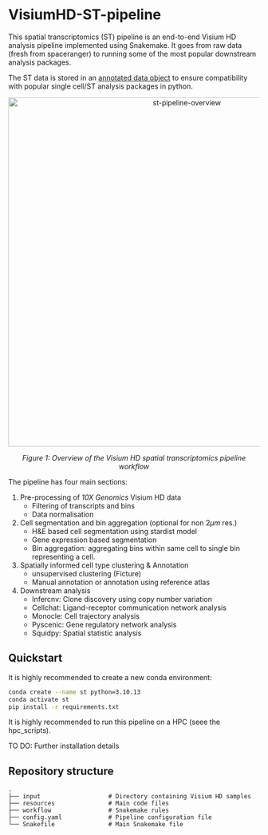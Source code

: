 # VisiumHD-ST-pipeline

This spatial transcriptomics (ST) pipeline is an end-to-end Visium HD analysis pipeline implemented using Snakemake. 
It goes from raw data (fresh from spaceranger) to running some of the most popular downstream analysis packages. 

The ST data is stored in an [annotated data object](https://anndata.readthedocs.io/en/stable/) to ensure compatibility with popular single cell/ST analysis packages in python.

<div align="center">
    <img src="meta/overview_figure.png" alt="st-pipeline-overview" width="700"/>
    <p><em>Figure 1: Overview of the Visium HD spatial transcriptomics pipeline workflow</em></p>
</div>

The pipeline has four main sections:  
1. Pre-processing of *10X Genomics* Visium HD data
    - Filtering of transcripts and bins
    - Data normalisation
2. Cell segmentation and bin aggregation (optional for non $2\mu m$ res.)
    - H&E based cell segmentation using stardist model
    - Gene expression based segmentation
    - Bin aggregation: aggregating bins within same cell to single bin representing a cell.
3. Spatially informed cell type clustering & Annotation
    - unsupervised clustering (Ficture)
    - Manual annotation or annotation using reference atlas
4. Downstream analysis
    - Infercnv: Clone discovery using copy number variation
    - Cellchat: Ligand-receptor communication network analysis
    - Monocle: Cell trajectory analysis
    - Pyscenic: Gene regulatory network analysis
    - Squidpy: Spatial statistic analysis




## Quickstart

It is highly recommended to create a new conda environment:
```bash
conda create --name st python=3.10.13
conda activate st
pip install -r requirements.txt
```
It is highly recommended to run this pipeline on a HPC (seee the hpc_scripts).  

TO DO: Further installation details




## Repository structure

```
.
├── input                   # Directory containing Visium HD samples
├── resources               # Main code files 
├── workflow                # Snakemake rules 
├── config.yaml             # Pipeline configuration file
└── Snakefile               # Main Snakemake file

```

